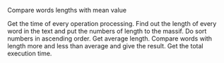 Compare words lengths with mean value

Get the time of every operation processing.
Find out the length of every word in the text and put the numbers of length to the massif.
Do sort numbers in ascending order.
Get average length.
Compare words with length more and less than average and give the result.
Get the total execution time.
